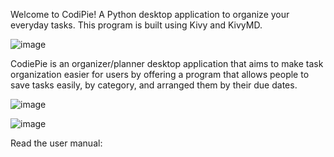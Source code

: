 Welcome to CodiPie! A Python desktop application to organize your everyday tasks. This program is built using Kivy and KivyMD.

![image](https://user-images.githubusercontent.com/55541726/144645560-50292d06-2daa-48e0-ab9a-0c900eb3124d.png)

CodiePie is an organizer/planner desktop application that aims to make task organization easier for users by offering a program that allows people to save tasks easily, by category, and arranged them by their due dates.

![image](https://user-images.githubusercontent.com/55541726/144645655-63747fd2-6407-4a35-b850-09204f5318b2.png)

![image](https://user-images.githubusercontent.com/55541726/144645669-e5a9f154-21bb-44f4-8bca-7fe0a648e635.png)

Read the user manual: 
